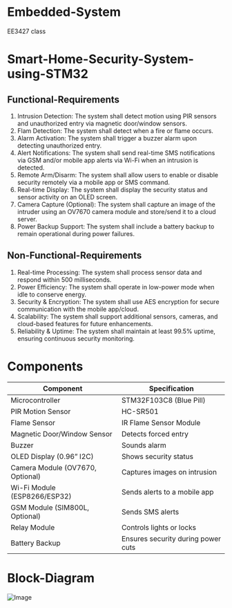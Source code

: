 # Embedded-System
EE3427 class
# Smart-Home-Security-System-using-STM32
## Functional-Requirements
1.  Intrusion Detection: The system shall detect motion using PIR sensors and unauthorized entry via magnetic door/window sensors.
2.	Flam Detection: The system shall detect when a fire or flame occurs.
3.	Alarm Activation: The system shall trigger a buzzer alarm upon detecting unauthorized entry.
4.	Alert Notifications: The system shall send real-time SMS notifications via GSM and/or mobile app alerts via Wi-Fi when an intrusion is detected.
5.	Remote Arm/Disarm: The system shall allow users to enable or disable security remotely via a mobile app or SMS command.
6.	Real-time Display: The system shall display the security status and sensor activity on an OLED screen.
7.	Camera Capture (Optional): The system shall capture an image of the intruder using an OV7670 camera module and store/send it to a cloud server.
8.	Power Backup Support: The system shall include a battery backup to remain operational during power failures.
## Non-Functional-Requirements
1.	Real-time Processing: The system shall process sensor data and respond within 500 milliseconds.
2.	Power Efficiency: The system shall operate in low-power mode when idle to conserve energy.
3.	Security & Encryption: The system shall use AES encryption for secure communication with the mobile app/cloud.
4.	Scalability: The system shall support additional sensors, cameras, and cloud-based features for future enhancements.
5.	Reliability & Uptime: The system shall maintain at least 99.5% uptime, ensuring continuous security monitoring.
# Components
| **Component** | **Specification** |
| --- | --- |
| Microcontroller | STM32F103C8 (Blue Pill) |
| PIR Motion Sensor | HC-SR501 |
| Flame Sensor | IR Flame Sensor Module |
| Magnetic Door/Window Sensor | Detects forced entry |
| Buzzer | Sounds alarm |
| OLED Display (0.96” I2C) | Shows security status |
| Camera Module (OV7670, Optional) | Captures images on intrusion |
| Wi-Fi Module (ESP8266/ESP32) | Sends alerts to a mobile app |
| GSM Module (SIM800L, Optional) | Sends SMS alerts |
| Relay Module | Controls lights or locks |
| Battery Backup | Ensures security during power cuts |
# Block-Diagram
![Image](https://github.com/user-attachments/assets/5dde3028-7999-4c93-9234-fc501d587500)
